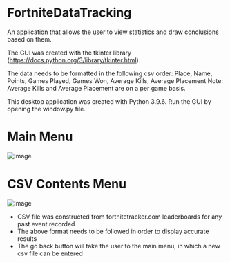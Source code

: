 # FortniteDataTracking
An application that allows the user to view statistics and draw conclusions based on them.

The GUI was created with the tkinter library (https://docs.python.org/3/library/tkinter.html).

The data needs to be formatted in the following csv order:
Place, Name, Points, Games Played, Games Won, Average Kills, Average Placement
Note: Average Kills and Average Placement are on a per game basis.

This desktop application was created with Python 3.9.6. Run the GUI by opening the window.py file.

# Main Menu
![image](https://user-images.githubusercontent.com/63007329/147890955-65fc873d-0f40-4ac9-895a-dad292310e34.png)

# CSV Contents Menu
![image](https://user-images.githubusercontent.com/63007329/147890991-40eaace4-2939-401e-aa52-2cd0893c485b.png)

- CSV file was constructed from fortnitetracker.com leaderboards for any past event recorded
- The above format needs to be followed in order to display accurate results
- The go back button will take the user to the main menu, in which a new csv file can be entered
